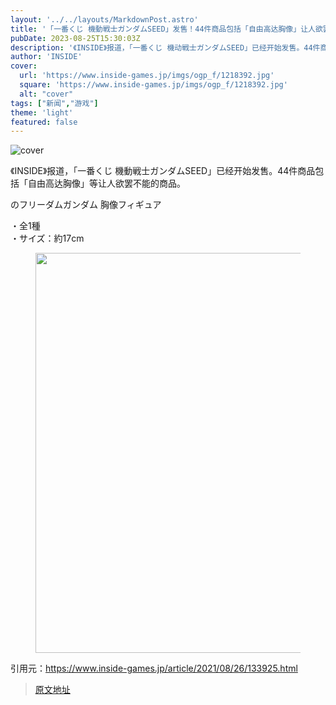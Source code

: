 ```yaml
---
layout: '../../layouts/MarkdownPost.astro'
title: '「一番くじ 機動戦士ガンダムSEED」发售！44件商品包括「自由高达胸像」让人欲罢不能'
pubDate: 2023-08-25T15:30:03Z
description: '《INSIDE》报道，「一番くじ 機动戦士ガンダムSEED」已经开始发售。44件商品包括「自由高达胸像」等让人欲罢不能的商品。'
author: 'INSIDE'
cover:
  url: 'https://www.inside-games.jp/imgs/ogp_f/1218392.jpg'
  square: 'https://www.inside-games.jp/imgs/ogp_f/1218392.jpg'
  alt: "cover"
tags: ["新闻","游戏"]
theme: 'light'
featured: false
---
```


![cover](https://www.inside-games.jp/imgs/ogp_f/1218392.jpg)

《INSIDE》报道，「一番くじ 機動戦士ガンダムSEED」已经开始发售。44件商品包括「自由高达胸像」等让人欲罢不能的商品。

のフリーダムガンダム 胸像フィギュア</h3><p>・全1種<br>・サイズ：約17cm</p><figure class="ctms-editor-image"><img src="https://www.inside-games.jp/imgs/zoom/1218390.jpg" class="inline-article-image" width="640" height="640"></figure><p>引用元：<a href="https://www.inside-games.jp/article/2021/08/26/133925.html" target="_blank" rel="noopener">https://www.inside-games.jp/article/2021/08/26/133925.html</a></p>

>[原文地址](https://www.inside-games.jp/article/2023/08/26/148102.html)  